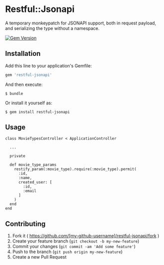 # Restful::Jsonapi

A temporary monkeypatch for JSONAPI support, both in request payload, and serializing the type without a namespace.

[![Gem Version](https://badge.fury.io/rb/restful-jsonapi.svg)](http://badge.fury.io/rb/restful-jsonapi)


## Installation

Add this line to your application's Gemfile:

```ruby
gem 'restful-jsonapi'
```

And then execute:

    $ bundle

Or install it yourself as:

    $ gem install restful-jsonapi

## Usage

```
class MovieTypesController < ApplicationController

  ...
 
  private

  def movie_type_params
    restify_param(:movie_type).require(:movie_type).permit(
      :id,
      :name,
      created_user: [
        :id,
        :email
      ]
    )
  end
end
```

## Contributing

1. Fork it ( https://github.com/[my-github-username]/restful-jsonapi/fork )
2. Create your feature branch (`git checkout -b my-new-feature`)
3. Commit your changes (`git commit -am 'Add some feature'`)
4. Push to the branch (`git push origin my-new-feature`)
5. Create a new Pull Request

